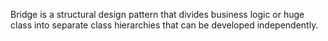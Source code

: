 Bridge is a structural design pattern that divides business logic or huge class into separate class hierarchies that can be developed independently.